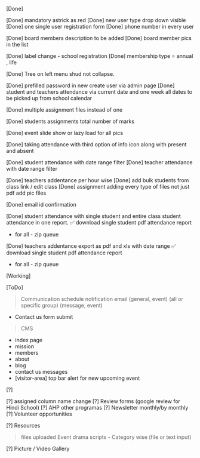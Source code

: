 [Done]

[Done] mandatory astrick as red
[Done] new user type drop down visible
[Done] one single user registration form
[Done] phone number in every user

[Done] board members description to be added
[Done] board member pics in the list

[Done] label change - school registration
[Done] membership type = annual , life 

[Done] Tree on left menu shud not collapse.

[Done] prefilled password in new create user via admin page
[Done] student and teachers attendance via current date and one week all dates to be picked up from school calendar

[Done] multiple assignment files instead of one

[Done] students assignments total number of marks

[Done] event slide show or lazy load for all pics

[Done] taking attendance with third option of info icon along with present and absent

[Done] student attendance with date range filter
[Done] teacher attendance with date range filter

[Done] teachers addentance per hour wise
[Done] add bulk students from class link / edit class
[Done] assignment adding every type of files not just pdf add pic files

[Done] email id confirmation

[Done] student attendance with single student and entire class student attendance in one report.
✅ download single student pdf attendance report
- for all - zip queue

[Done] teachers addentance export as pdf and xls  with date range
✅ download single student pdf attendance report
- for all - zip queue

[Working]

[ToDo]

> Communication
> schedule notification email (general, event) (all or specific group) (message, event)

- Contact us form submit

> CMS
- index page
- mission
- members
- about
- blog
- contact us messages
- [visitor-area] top bar alert for new upcoming event

[?]

[?] assigned column name change
[?] Review forms (google review for Hindi School)
[?] AHP other programas
[?] Newsletter monthly/by monthly 
[?] Volunteer opportunities

[?] Resources
> files uploaded
> Event drama scripts - Category wise (file or text input)

[?] Picture / Video Gallery 